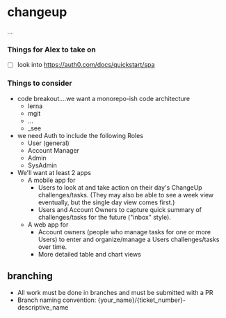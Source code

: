 # changeup
...

### Things for Alex to take on
- [ ] look into https://auth0.com/docs/quickstart/spa

### Things to consider 
- code breakout....we want a monorepo-ish code architecture
    - lerna
    - mgit
    - ...
    - _see 
- we need Auth to include the following Roles
    - User (general)
    - Account Manager
    - Admin
    - SysAdmin
- We'll want at least 2 apps
    - A mobile app for 
        - Users to look at and take action on their day's ChangeUp challenges/tasks.  (They may also be able to see a week view eventually, but the single day view comes first.)
        - Users and Account Owners to capture quick summary of challenges/tasks for the future ("inbox" style).
    - A web app for 
        - Account owners (people who manage tasks for one or more Users) to enter and organize/manage a Users challenges/tasks over time.
        - More detailed table and chart views
## branching
 - All work must be done in branches and must be submitted with a PR
 - Branch naming convention: {your_name}/{ticket_number}-descriptive_name
